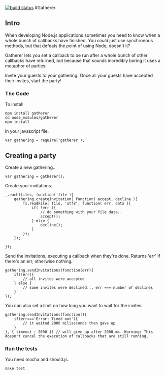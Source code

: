 [![build status](https://secure.travis-ci.org/CharlotteGore/Gatherer.png)](http://travis-ci.org/CharlotteGore/Gatherer)
#Gatherer

## Intro

When developing Node.js applications sometimes you need to know when a whole bunch of callbacks have finished. You *could* just use synchronous methods, but that defeats the point of using Node, doesn't it? 

Gatherer lets you set a callback to be run after a whole bunch of other callbacks have returned, but because that sounds incredibly boring it uses a metaphor of parties:

Invite your guests to your gathering.
Once all your guests have accepted their invites, start the party!

### The Code

To install

	npm install gatherer
	cd node_modules/gatherer
	npm install

In your javascript file.

	var gathering = require('gatherer');

## Creating a party

Create a new gathering..

	var gathering = gatherer(); 

Create your invitations...

	_.each(files, function( file ){
		gathering.createInvitation( function( accept, decline ){
			fs.readFile( file, 'utf8', function( err, data ){
				if( !err ){
					// do something with your file data..
					accept();
				} else {
					decline();
				}
			});
		});
		
	});

Send the invitations, executing a callback when they're done. Returns 'err' if there's an err, otherwise nothing.

	gathering.sendInvitations(function(err){
		if(!err){
			// all invites were accepted
		} else {
			// some invites were declined... err === number of declines
		}
	});

You can also set a limit on how long you want to wait for the invites:

	gathering.sendInvitations(function(){
		if(err==='Error: Timed out'){
			// it waited 2000 miliseconds then gave up			
		}
	}, { timeout : 2000 }) // will give up after 2000 ms. Warning: This doesn't cancel the execution of callbacks that are still running.


### Run the tests

You need mocha and should.js.

	make test
